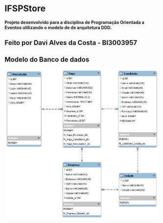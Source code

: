 # IFSPStore

#### Projeto desenvolvido para a disciplina de Programação Orientada a Eventos utilizando o modelo de de arquitetura DDD.

## Feito por Davi Alves da Costa - BI3003957

## Modelo do Banco de dados 


![alt text](Agencia_de_Recrutamento_DBModel.png?raw=true)